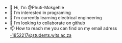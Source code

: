 - 👋 Hi, I’m @Phuti-Mokgehle
- 👀 I’m interested in programing
- 🌱 I’m currently learning electrical engineering
- 💞️ I’m looking to collaborate on github
- 📫 How to reach me you can find on my email adress -1852217@students.wits.ac.za

<!---
Phuti-Mokgehle/Phuti-Mokgehle is a ✨ special ✨ repository because its `README.md` (this file) appears on your GitHub profile.
You can click the Preview link to take a look at your changes.
--->
